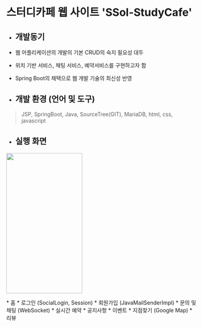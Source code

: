 # 스터디카페 웹 사이트 'SSol-StudyCafe'

* ## 개발동기
 * 웹 어플리케이션의 개발의 기본 CRUD의 숙지 필요성 대두
 * 위치 기반 서비스, 채팅 서비스, 예약서비스를 구현하고자 함
 * Spring Boot의 채택으로 웹 개발 기술의 최신성 반영
 
* ## 개발 환경 (언어 및 도구)
 > JSP, SpringBoot, Java, SourceTree(GIT), MariaDB, html, css, javascript

* ## 실행 화면 
<p float="left"><img src="https://user-images.githubusercontent.com/71267455/148746027-2acd2aa4-a029-47f6-aea9-f52525170b1b.PNG" width="200" height="370"></p>
 * 홈
 * 로그인 (SocialLogin, Session) 
 * 회원가입 (JavaMailSenderImpl)
 * 문의 및 채팅 (WebSocket)
 * 실시간 예약 
 * 공지사항
 * 이벤트
 * 지점찾기 (Google Map)
 * 리뷰
